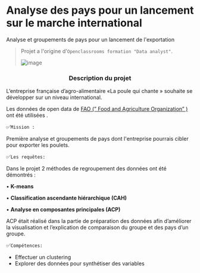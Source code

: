 # Analyse des pays pour un lancement sur le marche international
Analyse et groupements de pays pour un lancement de l'exportation
> Projet  a l'origine d'`Openclassrooms formation "Data analyst"`.
> 
>![image](https://github.com/ElenaBayk/Analyse_des_pays_pour_un_lancement_sur_le_marche_international/assets/141257192/3e368dd0-cd77-4565-ac79-9dc24d12dcd1) 


###  <div align="center">**Description du projet**</div>

L’entreprise française d’agro-alimentaire  «La poule qui chante » souhaite se développer sur un niveau international. 

Les données de open data de  [FAO (” Food and Agriculture Organization” )](https://www.fao.org/faostat/fr/#data) ont été utilisées . 


✅`Mission :`


Première analyse  et groupements de pays dont l'entreprise  pourrais  cibler pour exporter  les poulets.


✅`Les requêtes:`

Dans le projet 2 méthodes de regroupement des données ont été démontrés : 

•	**K-means**

•	**Classification ascendante hiérarchique (CAH)**

• **Analyse en composantes principales (ACP)**   

ACP était réalisé  dans la partie de préparation des données afin d’améliorer la visualisation et l’explication de comparaison du groupe et des pays d’un groupe.

✅`Compétences:`
- Effectuer un clustering 
- Explorer des données pour synthétiser des variables
